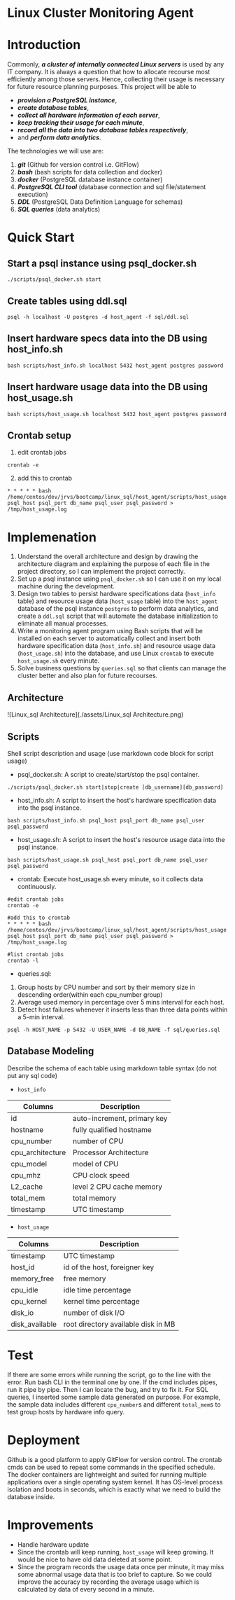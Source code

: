 # Linux Cluster Monitoring Agent
# Introduction
Commonly, ***a cluster of internally connected Linux servers*** is used by any IT company. It is always a question that how to allocate recourse most efficiently among those servers. Hence, collecting their usage is necessary for future resource planning purposes. This project will be able to
- ***provision a PostgreSQL instance***,
- ***create database tables***,
- ***collect all hardware information of each server***, 
- ***keep tracking their usage for each minute***, 
- ***record all the data into two database tables respectively***,
- and ***perform data analytics***. 

The technologies we will use are:
1. ***git*** (Github for version control i.e. GitFlow)
2. ***bash*** (bash scripts for data collection and docker)
3. ***docker*** (PostgreSQL database instance container)
4. ***PostgreSQL CLI tool*** (database connection and sql file/statement execution)
5. ***DDL*** (PostgreSQL Data Definition Language for schemas)
6. ***SQL queries*** (data analytics)

# Quick Start
## Start a psql instance using psql_docker.sh
```
./scripts/psql_docker.sh start
```
## Create tables using ddl.sql
```
psql -h localhost -U postgres -d host_agent -f sql/ddl.sql
```
## Insert hardware specs data into the DB using host_info.sh
```
bash scripts/host_info.sh localhost 5432 host_agent postgres password
```
## Insert hardware usage data into the DB using host_usage.sh
```
bash scripts/host_usage.sh localhost 5432 host_agent postgres password
```
## Crontab setup
1. edit crontab jobs
```
crontab -e
```
2. add this to crontab
```
* * * * * bash /home/centos/dev/jrvs/bootcamp/linux_sql/host_agent/scripts/host_usage.sh psql_host psql_port db_name psql_user psql_password > /tmp/host_usage.log
```

# Implemenation
1. Understand the overall architecture and design by drawing the architecture diagram and explaining the purpose of each file in the project directory, so I can implement the project correctly.
2. Set up a psql instance using `psql_docker.sh` so I can use it on my local machine during the development.
3. Design two tables to persist hardware specifications data (`host_info` table) and resource usage data (`host_usage` table) into the `host_agent` database of the psql instance `postgres` to perform data analytics, and create a `ddl.sql` script that will automate the database initialization to eliminate all manual processes.
4. Write a monitoring agent program using Bash scripts that will be installed on each server to automatically collect and insert both hardware specification data (`host_info.sh`) and resource usage data (`host_usage.sh`) into the database, and use Linux `crontab` to execute `host_usage.sh` every minute.
5. Solve business questions by `queries.sql` so that clients can manage the cluster better and also plan for future recourses.

## Architecture
![Linux_sql Architecture](./assets/Linux_sql Architecture.png)
## Scripts
Shell script description and usage (use markdown code block for script usage)
- psql_docker.sh: A script to create/start/stop the psql container.
```
./scripts/psql_docker.sh start|stop|create [db_username][db_password]
```

- host_info.sh: A script to insert the host's hardware specification data into the psql instance.
```
bash scripts/host_info.sh psql_host psql_port db_name psql_user psql_password
```

- host_usage.sh: A script to insert the host's resource usage data into the psql instance.
```
bash scripts/host_usage.sh psql_host psql_port db_name psql_user psql_password
```

- crontab: Execute host_usage.sh every minute, so it collects data continuously.
```
#edit crontab jobs
crontab -e

#add this to crontab
* * * * * bash /home/centos/dev/jrvs/bootcamp/linux_sql/host_agent/scripts/host_usage.sh psql_host psql_port db_name psql_user psql_password > /tmp/host_usage.log

#list crontab jobs
crontab -l
```

- queries.sql:
1. Group hosts by CPU number and sort by their memory size in descending order(within each cpu_number group)
2. Average used memory in percentage over 5 mins interval for each host.
3. Detect host failures whenever it inserts less than three data points within a 5-min interval.
```
psql -h HOST_NAME -p 5432 -U USER_NAME -d DB_NAME -f sql/queries.sql
```

## Database Modeling
Describe the schema of each table using markdown table syntax (do not put any sql code)
- `host_info`

| Columns | Description |
| ----- | ----- |
| id | auto-increment, primary key |
| hostname | fully qualified hostname |
| cpu_number | number of CPU |
| cpu_architecture | Processor Architecture |
| cpu_model | model of CPU |
| cpu_mhz | CPU clock speed |
| L2_cache | level 2 CPU cache memory |
| total_mem | total memory |
| timestamp | UTC timestamp |

- `host_usage`

| Columns | Description |
| ----- | ----- |
| timestamp | UTC timestamp |
| host_id | id of the host, foreigner key |
| memory_free | free memory |
| cpu_idle | idle time percentage |
| cpu_kernel | kernel time percentage |
| disk_io | number of disk I/O |
| disk_available | root directory available disk in MB |

# Test
If there are some errors while running the script, go to the line with the error. Run bash CLI in the terminal one by one. If the cmd includes pipes, run it pipe by pipe. Then I can locate the bug, and try to fix it.
For SQL queries, I inserted some sample data generated on purpose. For example, the sample data includes different `cpu_number`s and different `total_mem`s to test group hosts by hardware info query.

# Deployment
Github is a good platform to apply GitFlow for version control.
The crontab cmds can be used to repeat some commands in the specified schedule.
The docker containers are lightweight and suited for running multiple applications over a single operating system kernel. It has OS-level process isolation and boots in seconds, which is exactly what we need to build the database inside.

# Improvements
- Handle hardware update 
- Since the crontab will keep running, `host_usage` will keep growing. It would be nice to have old data deleted at some point.
- Since the program records the usage data once per minute, it may miss some abnormal usage data that is too brief to capture. So we could improve the accuracy by recording the average usage which is calculated by data of every second in a minute.
